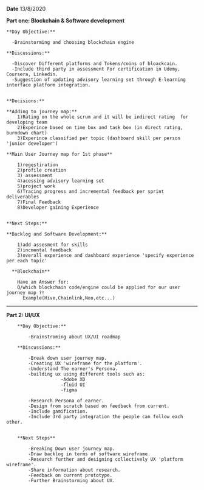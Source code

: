 **Date**
    13/8/2020
    
**Part one: Blockchain & Software development**
    
    **Day Objective:**

      -Brainstorming and choosing blockchain engine

    **Discussions:**

      -Discover Different platforms and Tokens/coins of bloackcain.
      -Include third party in assessment For certification in Udemy, Coursera, Linkedin.
      -Suggestion of updating advisory learning set through E-learning interface platform integration.


    **Decisions:**

    **Adding to journey map:** 
        1)Rating on the whole scrum and it will be indirect rating  for developing team
        2)Experince based on time box and task box (in direct rating, burndown chart)
        3)Experince classified per topic (dashboard skill per person 'junior developer')
  
    **Main User Journey map for 1st phase**
        
        1)regestiration
        2)profile creation 
        3) assessment
        4)acessing advisory learning set
        5)project work
        6)Tracing progress and incremental feedback per sprint deliverables
        7)Final Feedback
        8)Developer gaining Experience
    

    **Next Steps:**
  
    **Backlog and Software Development:**
  
        1)add assesment for skills
        2)incmental feedback
        3)overall experience and dashboard experience 'specify experience per each topic'
  
      **Blockchain**
    
        Have an Answer for: 
        Q/which blockchain code/engine could be applied for our user journey map ?!
          Example(Hive,Chainlink,Neo,etc...)


-------------------------------------------------------------------------------------------------------------------------------------------------------------------------



**Part 2: UI/UX**

        **Day Objective:**
            
            -Brainstroming about UX/UI roadmap
    
        **Discussions:**
            
            -Break down user journey map.
            -Creating UX 'wireframe for the platform'.
            -Understand The earner's Persona.
            -building ux using different tools such as:
                        -Adobe XD
                        -fluid UI
                        -figma
                        
            -Research Persona of earner.
            -Design from scratch based on feedback from current.
            -Include gamification.
            -Include 3rd party integration the people can follow each other.
           

        **Next Steps**
        
            -Breaking Down user journey map.
            -Draw backlog in terms of software wireframe.
            -Research further and designing collectively UX 'platform wireframe'. 
            -Share information about research.
            -Feedback on current prototype.
            -Further Brainstorming about UX.
